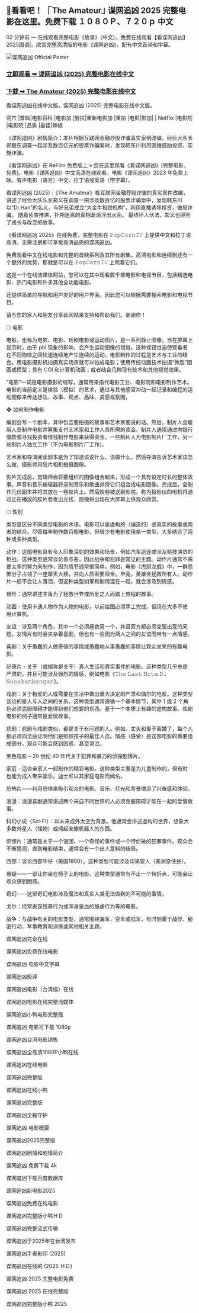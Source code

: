 ## 🎦看看吧！ ⎾The Amateur⏌ 谍网追凶 2025 完整电影在这里。免费下载 １０８０Ｐ、７２０ｐ 中文

02 分钟前 — 在线观看完整电影《故事》（中文）。免费在线观看【看谍网追凶】2025国语|。欣赏完整高清版的电影《谍网追凶》，配有中文音频和字幕。

![谍网追凶 Official Poster](https://camo.githubusercontent.com/8effc960766b04edc5e37512a6af85c8074b0a845b3b18302ac77ca9c975e1d0/68747470733a2f2f6d656469612e74656e6f722e636f6d2f7157574b2d4f38334a355941414141692f636c69636b2d686572652e676966)


<h3><a href="https://yesmov.fun/zh/movie/1087891/the-amateur.OVER">立即观看 ➥ 谍网追凶 (2025) 完整电影在线中文</a></h3>

<h3><a href="https://yesmov.fun/zh/movie/1087891/the-amateur.OVER">下载 ➥ The Amateur (2025) 完整电影在线中文</a></h3>


看谍网追凶在线中文版，谍网追凶 (2025) 完整电影在线中文版。

洞穴 |首映|电影百科 |电影加 |努拉|重新电影加 |重拍 |电影|影加| | Netflix |电影院 |电影院 |品质 |最佳|辣椒

《谍网追凶》剧情简介：本片根据互联网金融炒股诈骗真实案例改编。经侦大队长郑毅在调查一起涉及数百亿元的股票诈骗案时，发现韩东川利用直播鼓励投资、实施诈骗。

《看谍网追凶》在 ReFilm 免费版上 » 您在这里观看《看谍网追凶》[完整电影，免费]。电影《谍网追凶》中文高清在线观看。电影《谍网追凶》2023 年免费上映。有声电影（语言）中文、拉丁语或英语（带字幕）。

看谍网追凶 (2025) :《The Amateur》桩互联网金融荐股诈骗的真实案件改编，讲述了经侦大队队长郑义在调查一宗涉及数百亿的股票诈骗案中，发现韩东川以“Dr.Han”的名义，与好兄弟成立“大金牛投顾机构”，利用直播诱导投资，做局诈骗。 随着侦查推进，扑朔迷离的真相渐渐浮出水面。 最终坏人伏法，郑义也得到了成长与改变的故事。

《看谍网追凶 2025》在线免费，完整电影在 𝙿𝚘𝚙𝙲𝚘𝚛𝚗𝚃𝚅 上提供中文和拉丁语高清。无需注册即可享受高清品质的谍网追凶。

免费观看中文在线电影和完整的首映系列及其所有剧集。高清电影和连续剧还有一个额外的优势，那就是可以在 𝙿𝚘𝚙𝙲𝚘𝚛𝚗𝚃𝚅 上观看它们。

这是一个在线流媒体网站，您可以在其中观看数千部电影和电视节目，包括精选电影、热门电影和许多其他全功能电影。

还提供简单的导航和用户友好的用户界面，因此您可以根据需要搜索电影和电视节目。

请与您的家人和朋友分享此网站来支持和帮助我们。谢谢你！

☐ 电影

电影，也称为电影、电影、戏剧电影或运动图片，是一系列静止图像，当在屏幕上显示时，由于 phi 现象的影响，会产生运动图像的错觉。这种视错觉迫使观看者在不同物体之间快速连续地产生连续的运动。电影制作的过程是艺术与工业的结合。用电影摄影机拍摄真实场景就可以拍成电影；使用传统动画技术拍摄“微型”图画或模型；具有 CGI 和计算机动画；或者结合几种现有技术和其他视觉效果。

“电影”一词是电影摄影的缩写，通常用来指代电影工业、电影院和电影制作艺术。电影的当前定义是体验（模拟）的艺术，通过与其他感官冲动一起记录和编程的运动图像来传达想法、故事、观点、品味、美感或氛围。

❖ 如何制作电影

编剧会写一个剧本，其中包含要拍摄的故事和艺术家要说的话。然后，制片人会雇用人员制作电影并筹集支付艺术家和工作人员所需的资金。制片人通常通过向银行借款或寻找投资者借钱制作电影来获得资金。一些制片人为电影制片厂工作，另一些制片人独立工作（不为电影制片厂工作）。

艺术家和导演阅读剧本是为了知道该说什么、该做什么。然后导演告诉艺术家该怎么做，摄影师用胶片相机拍摄图像。

影片完成后，剪辑师会将要组织的图像组合起来，形成一个具有设定时长的整体故事。声音和音乐编辑器将录制音乐和歌曲并将它们组合成电影图像。完成后，会制作几份副本并将其放在一卷胶片上。然后胶卷被送到影院。称为投影仪的电机将通过正在播放的胶片卷发出光线，图像将出现在大屏幕上供观众欣赏。

☐ 性别

类型是区分不同类型电影的术语。电影可以是虚构的（编造的）或真实的故事或两者的结合。尽管每年制作数百部电影，但很少有电影使用单一类型，大多结合了两种或多种类型。

动作：这部电影具有令人印象深刻的效果和场景，例如汽车追逐或涉及特技演员的枪战。这种类型通常谈论善与恶，因此战争和犯罪是常见的主题。动作片通常不需要太多的努力来制作，因为情节通常很简单。例如，电影《虎胆龙威》中，一群恐怖分子占领了一座摩天大楼，并向人质索要赎金。毕竟，英雄会拯救所有人。动作片一般不会让人落泪，但这种类型如果和剧情混在一起，就会涉及到情感。

冒险：通常讲述主角为了拯救世界或所爱之人而踏上旅程的故事。

动画 - 使用卡通人物作为人物的电影。以前绘图必须手工完成，但现在大多不使用计算机。

友谊：涉及两个角色，其中一个必须拯救另一个，并且双方都必须克服出现的问题。友情片有时会夹杂着喜剧，但也有一些因为两人之间的友谊而带有一点情感。

喜剧：关于愚蠢的人做奇怪的事情或愚蠢地从事愚蠢的事情让观众发笑的有趣电影。

纪录片 - 关于（或据称是关于）真人生活和真实事件的电影。这种类型几乎总是严肃的，并且可能涉及强烈的情感，例如电影《𝚃𝚑𝚎 𝙻𝚊𝚜𝚝 𝙽𝚘𝚝𝚎 𝙳𝚒 𝙽𝚞𝚜𝚊𝚔𝚊𝚖𝚋𝚊𝚗𝚐𝚊𝚗》。

戏剧：关于相爱的人或需要在生活中做出重大决定的严肃和偶尔的电影。这种类型谈论的是人与人之间的关系。这种类型通常遵循一个基本情节，其中 1 或 2 个角色必须克服障碍才能得到他们想要的东西。基于一个本质上有趣的虚构故事。戏剧电影的例子通常是爱情故事。

悲剧：悲剧与戏剧类似，都是关于有问题的人。例如，丈夫和妻子离婚了，每个人都必须向法庭证明他们是照顾孩子的最佳人选。情感（感受）是这部电影的重要组成部分，观众可能会感到困惑，甚至哭泣。

黑色电影 – 20 世纪 40 年代关于犯罪和暴力的侦探剧情片。

家庭 - 适合全家人一起制作的精彩电影。这种类型主要是为儿童制作的，但有时也能为成人带来娱乐。迪士尼以其家庭电影而闻名。

恐怖片——利用恐惧来吸引观众的电影。音乐、灯光和背景增添了兴奋感和体验。

浪漫：浪漫喜剧通常讲述两个来自不同世界的人必须克服障碍才能在一起的爱情故事。

科幻小说（Sci-Fi）：以未来或外太空为背景。他通常会讲述虚构的世界，想象大多数外星人（怪物）或闻起来像机器人的东西。

惊悚片：通常是关于一个谜团、一个奇怪的事件或一个待侦破的犯罪事件。观众会不断猜测，直到电影结束，通常会有一个出人意料的结局。

西部：谈论西部牛仔（美国1800）。这种类型可能涉及印第安人（美洲原住民）。

悬疑——一部让你坐在椅子上的电影。这种类型通常有不止一个转折点，可能会让观众感到困惑。

奇幻——这部奇幻电影涉及魔法和真实人类无法做到的不可能的事情。

戈尔：经常表现残暴行为或浑身是血的施虐行为等的电影。

战争：与战争有关的电影类型，通常围绕海军、空军或陆军，有时侧重于战俘、秘密行动、军事教育和训练或其他相关主题。

谍网追凶完全在线

谍网追凶免费在线电影

谍网追凶 电影中文字幕

谍网追凶影评

谍网追凶电影（台湾版）在线

谍网追凶电影在线完整流媒体

谍网追凶小鸭电影完整版

谍网追凶 电影可下载 1080p

谍网追凶台湾电影销售

谍网追凶全高清1080P小鸭在线

谍网追凶在线电影

谍网追凶完整版

谍网追凶在线小鸭

谍网追凶完整版

谍网追凶全程守护

谍网追凶 电影概要

谍网追凶2025完整版

谍网追凶剧情和剧情简介

谍网追凶 免费下载 4k

谍网追凶下载百度数据库

谍网追凶新电影2025

谍网追凶免费在线电影

谍网追凶完整版小鸭ＨＤ

谍网追凶完整流式传输

谍网追凶于2025年在台湾发布

谍网追凶手表影印 (2025)

谍网追凶在线的 (2025 ＨＤ)

谍网追凶 2025 完整电影免费

谍网追凶 2025 在线完整版

谍网追凶完整版小鸭 2025
